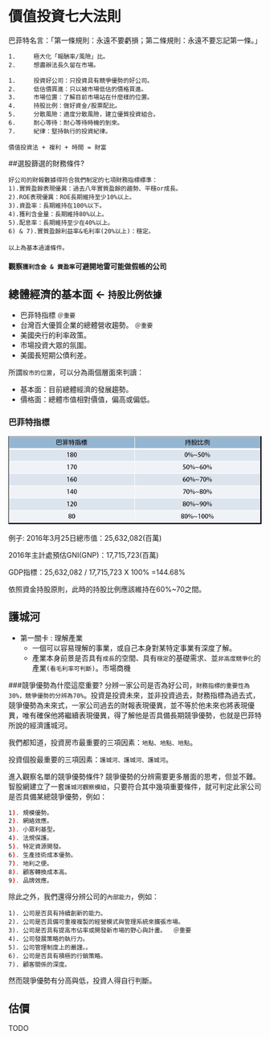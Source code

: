 # 價值投資七大法則

巴菲特名言：「第一條規則：永遠不要虧損；第二條規則：永遠不要忘記第一條。」

```sh
1.     極大化「報酬率/風險」比。
2.     想盡辦法長久留在市場。
```


```sh
1.     投資好公司：只投資具有競爭優勢的好公司。
2.     低估價買進：只以被市場低估的價格買進。
3.     市場位置：了解目前市場站在什麼樣的位置。
4.     持股比例：做好資金/股票配比。
5.     分散風險：適度分散風險，建立優質投資組合。
6.     耐心等待：耐心等待時機的到來。
7.     紀律：堅持執行的投資紀律。
```

`價值投資法 + 複利 + 時間 = 財富`

##選股篩選的財務條件?

```
好公司的財報數據得符合我們制定的七項財務指標標準：
1).實質盈餘表現優異：過去八年實質盈餘的趨勢、平穩or成長。
2).ROE表現優異：ROE長期維持至少10%以上。
3).資盈率：長期維持在100%以下。
4).獲利含金量：長期維持80%以上。
5).配息率：長期維持至少在40%以上。
6) & 7).實質盈餘利益率&毛利率(20%以上)：穩定。

以上為基本過濾條件。
```

#### 觀察`獲利含金 & 資盈率`可避開地雷可能做假帳的公司



## 總體經濟的基本面 <- `持股比例依據`
- 巴菲特指標     `＠重要  `
- 台灣百大優質企業的總體營收趨勢。 `＠重要  `
- 美國央行的利率政策。
- 市場投資大眾的氛圍。
- 美國長短期公債利差。


所謂`股市的位置`，可以分為兩個層面來判讀：

- 基本面：目前總體經濟的發展趨勢。
- 價格面：總體市值相對價值，偏高或偏低。

### 巴菲特指標

![](images/MjAxODA0MTYwMQ==.jpg)


例子:
2016年3月25日總市值：25,632,082(百萬)

2016年主計處預估GNI(GNP)：17,715,723(百萬)

GDP指標：25,632,082 / 17,715,723 X 100% =144.68%

依照資金持股原則，此時的持股比例應該維持在60%~70之間。
 
 

## 護城河

- 第一關卡 : 理解產業
    - 一個可以容易理解的事業，或自己本身對某特定事業有深度了解。
    - 產業本身前景是否具有`成長`的空間、具有`穩定`的基礎需求、並`非高度競爭化`的產業`(看毛利率可判斷)`。市場商機
    

###競爭優勢為什麼這麼重要?
分辨一家公司是否為好公司，`財務指標的重要性為30%，競爭優勢的分辨為70%`。投資是投資未來，並非投資過去，財務指標為過去式，競爭優勢為未來式，一家公司過去的財報表現優異，並不等於他未來也將表現優異，唯有確保他將繼續表現優異，得了解他是否具備長期競爭優勢，也就是巴菲特所說的經濟護城河。

我們都知道，投資房市最重要的三項因素：`地點、地點、地點`。

投資個股最重要的三項因素：`護城河、護城河、護城河`。


進入觀察名單的競爭優勢條件?
競爭優勢的分辨需要更多層面的思考，但並不難。智股網建立了一套`護城河觀察模組`，只要符合其中幾項重要條件，就可判定此家公司是否具備某總競爭優勢，例如：



```sh
1). 規模優勢。
2). 網絡效應。
3). 小眾利基型。
4). 法規保護。
5). 特定資源開發。
6). 生產技術成本優勢。
7). 地利之便。
8). 顧客轉換成本高。
9). 品牌效應。
```

除此之外，我們還得分辨公司的`內部能力`，例如：

```
1). 公司是否具有持續創新的能力。
2). 公司是否具備可重複複製的經營模式與管理系統來擴張市場。
3). 公司是否具有提高市佔率或開發新市場的野心與計畫。  ＠重要  
4). 公司發展策略的執行力。
5). 公司管理制度上的嚴謹。。
6). 公司是否具有積極的行銷策略。
7). 顧客關係的深度。
```

然而競爭優勢有分高與低，投資人得自行判斷。


## 估價

TODO

